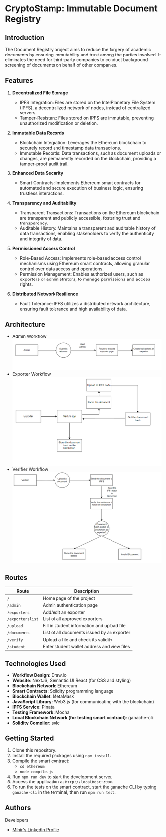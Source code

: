 # CryptoStamp: Immutable Document Registry

## Introduction

The Document Registry project aims to reduce the forgery of academic documents by ensuring immutability and trust among the parties involved. It eliminates the need for third-party companies to conduct background screening of documents on behalf of other companies.

## Features

1. **Decentralized File Storage**

   - IPFS Integration: Files are stored on the InterPlanetary File System (IPFS), a decentralized network of nodes, instead of centralized servers.
   - Tamper-Resistant: Files stored on IPFS are immutable, preventing unauthorized modification or deletion.

2. **Immutable Data Records**

   - Blockchain Integration: Leverages the Ethereum blockchain to securely record and timestamp data transactions.
   - Immutable Records: Data transactions, such as document uploads or changes, are permanently recorded on the blockchain, providing a tamper-proof audit trail.

3. **Enhanced Data Security**

   - Smart Contracts: Implements Ethereum smart contracts for automated and secure execution of business logic, ensuring trustless interactions.

4. **Transparency and Auditability**

   - Transparent Transactions: Transactions on the Ethereum blockchain are transparent and publicly accessible, fostering trust and transparency.
   - Auditable History: Maintains a transparent and auditable history of data transactions, enabling stakeholders to verify the authenticity and integrity of data.

5. **Permissioned Access Control**

   - Role-Based Access: Implements role-based access control mechanisms using Ethereum smart contracts, allowing granular control over data access and operations.
   - Permission Management: Enables authorized users, such as exporters or administrators, to manage permissions and access rights.

6. **Distributed Network Resilience**
   - Fault Tolerance: IPFS utilizes a distributed network architecture, ensuring fault tolerance and high availability of data.

## Architecture

- Admin Workflow
  ![Admin workflow diagram](images/adminWorkflow.png)
- Exporter Workflow
  ![Exporter workflow diagram](images/exporterWorkflow.png)
- Verifier Workflow
  ![Verifier workflow diagram](images/verfierWorkflow.png)

## Routes

| Route            | Description                                 |
| ---------------- | ------------------------------------------- |
| `/`              | Home page of the project                    |
| `/admin`         | Admin authentication page                   |
| `/exporters`     | Add/edit an exporter                        |
| `/exporterslist` | List of all approved exporters              |
| `/upload`        | Fill in student information and upload file |
| `/documents`     | List of all documents issued by an exporter |
| `/verify`        | Upload a file and check its validity        |
| `/student`       | Enter student wallet address and view files |

## Technologies Used

- **Workflow Design**: Draw.io
- **Website**: NextJS, Semantic UI React (for CSS and styling)
- **Blockchain Network**: Ethereum
- **Smart Contracts**: Solidity programming language
- **Blockchain Wallet**: MetaMask
- **JavaScript Library**: Web3.js (for communicating with the blockchain)
- **IPFS Service**: Pinata
- **Testing Framework**: Mocha
- **Local Blockchain Network (for testing smart contract)**: ganache-cli
- **Solidity Compiler**: solc

## Getting Started

1. Clone this repository.
2. Install the required packages using `npm install`.
3. Compile the smart contract:
   - `cd ethereum`
   - `node compile.js`
4. Run `npm run dev` to start the development server.
5. Access the application at `http://localhost:3000`.
6. To run the tests on the smart contract, start the ganache CLI by typing `ganache-cli` in the terminal, then run `npm run test`.

## Authors

Developers

- [Mihir's LinkedIn Profile](https://www.linkedin.com/in/mihir-shah-322931231/)
